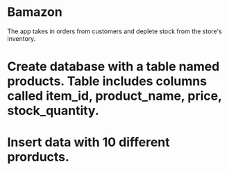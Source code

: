 # Bamazon
The app takes in orders from customers and deplete stock from the store's inventory.

# Create database with a table named products. Table includes columns called item_id, product_name, price, stock_quantity.

# Insert data with 10 different prorducts.

